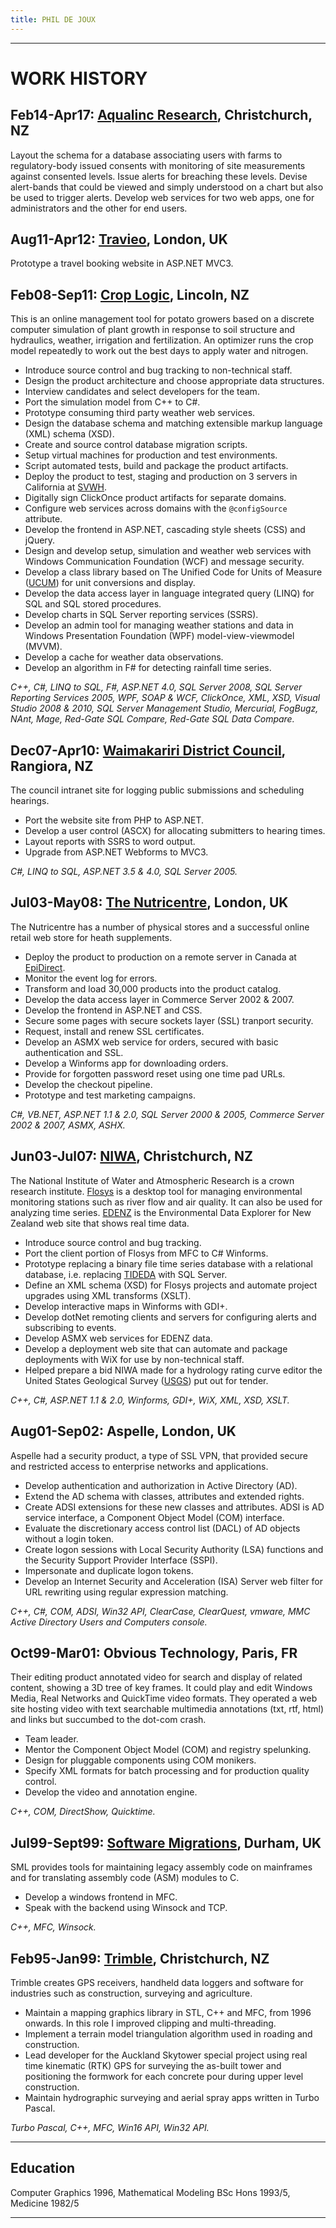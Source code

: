 ```yaml
---
title: PHIL DE JOUX
---
```


****

# WORK HISTORY

## Feb14-Apr17: [Aqualinc Research](http://www.aqualinc.co.nz), Christchurch, NZ

Layout the schema for a database associating users with farms to
regulatory-body issued consents with monitoring of site measurements against
consented levels. Issue alerts for breaching these levels. Devise alert-bands
that could be viewed and simply understood on a chart but also be used to
trigger alerts. Develop web services for two web apps, one for administrators
and the other for end users.

## Aug11-Apr12: [Travieo](http://www.travieo.com), London, UK

Prototype a travel booking website in ASP.NET MVC3.

## Feb08-Sep11: [Crop Logic](http://www.croplogic.com), Lincoln, NZ

This is an online management tool for potato growers based on a discrete
computer simulation of plant growth in response to soil structure and
hydraulics, weather, irrigation and fertilization. An optimizer runs the crop
model repeatedly to work out the best days to apply water and nitrogen.

* Introduce source control and bug tracking to non-technical staff.
* Design the product architecture and choose appropriate data structures.
* Interview candidates and select developers for the team.
* Port the simulation model from C++ to C#.
* Prototype consuming third party weather web services.
* Design the database schema and matching extensible markup language (XML)
  schema (XSD).
* Create and source control database migration scripts.
* Setup virtual machines for production and test environments.
* Script automated tests, build and package the product artifacts.
* Deploy the product to test, staging and production on 3 servers in California
  at [SVWH](http://www.svwh.net/).
* Digitally sign ClickOnce product artifacts for separate domains.
* Configure web services across domains with the `@configSource` attribute.
* Develop the frontend in ASP.NET, cascading style sheets (CSS) and jQuery.
* Design and develop setup, simulation and weather web services with Windows
  Communication Foundation (WCF) and message security.
* Develop a class library based on The Unified Code for Units of Measure
  ([UCUM](http://unitsofmeasure.org/)) for unit conversions and display.
* Develop the data access layer in language integrated query (LINQ) for SQL and
  SQL stored procedures.
* Develop charts in SQL Server reporting services (SSRS).
* Develop an admin tool for managing weather stations and data in Windows
  Presentation Foundation (WPF) model-view-viewmodel (MVVM).
* Develop a cache for weather data observations.
* Develop an algorithm in F# for detecting rainfall time series.

*C++, C#, LINQ to SQL, F#, ASP.NET 4.0, SQL Server 2008, SQL Server Reporting
Services 2005, WPF, SOAP & WCF, ClickOnce, XML, XSD, Visual Studio 2008 & 2010,
SQL Server Management Studio, Mercurial, FogBugz, NAnt, Mage, Red-Gate SQL
Compare, Red-Gate SQL Data Compare.*

## Dec07-Apr10: [Waimakariri District Council](http://www.waimakariri.govt.nz), Rangiora, NZ

The council intranet site for logging public submissions and scheduling
hearings.

* Port the website site from PHP to ASP.NET.
* Develop a user control (ASCX) for allocating submitters to hearing times.
* Layout reports with SSRS to word output.
* Upgrade from ASP.NET Webforms to MVC3.

*C#, LINQ to SQL, ASP.NET 3.5 & 4.0, SQL Server 2005.*

## Jul03-May08: [The Nutricentre](http://www.nutricentre.com), London, UK

The Nutricentre has a number of physical stores and a successful online retail
web store for heath supplements.

* Deploy the product to production on a remote server in Canada at
  [EpiDirect](http://www.epidirect.com/).
* Monitor the event log for errors.
* Transform and load 30,000 products into the product catalog.
* Develop the data access layer in Commerce Server 2002 & 2007.
* Develop the frontend in ASP.NET and CSS.
* Secure some pages with secure sockets layer (SSL) tranport security.
* Request, install and renew SSL certificates.
* Develop an ASMX web service for orders, secured with basic authentication and
  SSL.
* Develop a Winforms app for downloading orders.
* Provide for forgotten password reset using one time pad URLs.
* Develop the checkout pipeline.
* Prototype and test marketing campaigns.

*C#, VB.NET, ASP.NET 1.1 & 2.0, SQL Server 2000 & 2005, Commerce Server 2002
& 2007, ASMX, ASHX.*

## Jun03-Jul07: [NIWA](http://www.niwa.co.nz), Christchurch, NZ

The National Institute of Water and Atmospheric Research is a crown research
institute.  [Flosys](http://www.niwa.co.nz/software/flosys) is a desktop tool
for managing environmental monitoring stations such as river flow and air
quality. It can also be used for analyzing time series.
[EDENZ](http://edenz.niwa.co.nz) is the Environmental Data Explorer for New
Zealand web site that shows real time data.

* Introduce source control and bug tracking.
* Port the client portion of Flosys from MFC to C# Winforms.
* Prototype replacing a binary file time series database with a relational
  database, i.e. replacing
  [TIDEDA](http://www.niwa.co.nz/software/tideda-time-dependent-data) with SQL
  Server.
* Define an XML schema (XSD) for Flosys projects and automate project upgrades
  using XML transforms (XSLT).
* Develop interactive maps in Winforms with GDI+.
* Develop dotNet remoting clients and servers for configuring alerts and
  subscribing to events.
* Develop ASMX web services for EDENZ data.
* Develop a deployment web site that can automate and package deployments with
  WiX for use by non-technical staff. 
* Helped prepare a bid NIWA made for a hydrology rating curve editor the United
  States Geological Survey ([USGS](http://www.usgs.gov/)) put out for tender.

*C++, C#, ASP.NET 1.1 & 2.0, Winforms, GDI+, WiX, XML, XSD, XSLT.*

## Aug01-Sep02: Aspelle, London, UK

Aspelle had a security product, a type of SSL VPN, that provided secure and
restricted access to enterprise networks and applications.

* Develop authentication and authorization in Active Directory (AD).
* Extend the AD schema with classes, attributes and extended rights.
* Create ADSI extensions for these new classes and attributes. ADSI is AD
  service interface, a Component Object Model (COM) interface.
* Evaluate the discretionary access control list (DACL) of AD objects without
  a login token.
* Create logon sessions with Local Security Authority (LSA) functions and the
  Security Support Provider Interface (SSPI).
* Impersonate and duplicate logon tokens.
* Develop an Internet Security and Acceleration (ISA) Server web filter for URL
  rewriting using regular expression matching.

*C++, C#, COM, ADSI, Win32 API, ClearCase, ClearQuest, vmware, MMC Active
Directory Users and Computers console.*

## Oct99-Mar01: Obvious Technology, Paris, FR

Their editing product annotated video for search and display of related
content, showing a 3D tree of key frames. It could play and edit Windows Media,
Real Networks and QuickTime video formats. They operated a web site hosting
video with text searchable multimedia annotations (txt, rtf, html) and links
but succumbed to the dot-com crash.

* Team leader.
* Mentor the Component Object Model (COM) and registry spelunking.
* Design for pluggable components using COM monikers.
* Specify XML formats for batch processing and for production quality control.
* Develop the video and annotation engine.

*C++, COM, DirectShow, Quicktime.*

## Jul99-Sept99: [Software Migrations](http://www.smltd.com), Durham, UK

SML provides tools for maintaining legacy assembly code on mainframes and for
translating assembly code (ASM) modules to C.

* Develop a windows frontend in MFC.
* Speak with the backend using Winsock and TCP.

*C++, MFC, Winsock.*

## Feb95-Jan99: [Trimble](http://www.trimble.com), Christchurch, NZ

Trimble creates GPS receivers, handheld data loggers and software for
industries such as construction, surveying and agriculture.

* Maintain a mapping graphics library in STL, C++ and MFC, from 1996 onwards.
  In this role I improved clipping and multi-threading.
* Implement a terrain model triangulation algorithm used in roading and
  construction.
* Lead developer for the Auckland Skytower special project using real time
  kinematic (RTK) GPS for surveying the as-built tower and positioning the
  formwork for each concrete pour during upper level construction.
* Maintain hydrographic surveying and aerial spray apps written in Turbo
  Pascal.

*Turbo Pascal, C++, MFC, Win16 API, Win32 API.*

****

## Education

Computer Graphics 1996, Mathematical Modeling BSc Hons 1993/5, Medicine 1982/5

****
